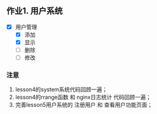 ## 作业1. 用户系统
- [x] 用户管理
    - [x] 添加
    - [x] 显示   
    - [ ] 删除 
    - [ ] 修改

### 注意
1. lesson4的system系统代码回顾一遍；
2. lesson4的rrange函数 和 nginx日志统计 代码回顾一遍；
3. 完善lesson5用户系统的 注册用户 和 查看用户功能页面；
